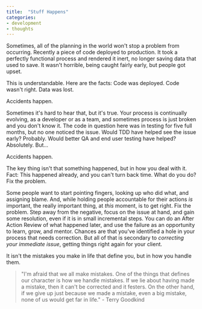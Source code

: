 ```yaml
---
title:  "Stuff Happens"
categories: 
- development 
- thoughts
---
```

Sometimes, all of the planning in the world won't stop a problem from occurring. Recently a piece of code deployed to production. It took a perfectly functional process and rendered it inert, no longer saving data that used to save. It wasn't horrible, being caught fairly early, but people got upset.

This is understandable. Here are the facts: Code was deployed. Code wasn't right. Data was lost.

Accidents happen.

Sometimes it's hard to hear that, but it's true. Your process is continually evolving, as a developer or as a team, and sometimes process is just broken and you don't know it. The code in question here was in testing for five full months, but no one noticed the issue. Would TDD have helped see the issue early? Probably. Would better QA and end user testing have helped? Absolutely. But...

Accidents happen.

The key thing isn't that something happened, but in how you deal with it. Fact: This happened already, and you can't turn back time. What do you do? Fix the problem.

Some people want to start pointing fingers, looking up who did what, and assigning blame. And, while holding people accountable for their actions *is* important, the really important thing, at *this* moment, is to get right. Fix the problem. Step away from the negative, focus on the issue at hand, and gain some resolution, even if it is in small incremental steps. You can do an After Action Review of what happened later, and use the failure as an opportunity to learn, grow, and mentor. Chances are that you've identified a hole in your process that needs correction. But all of that is secondary to *correcting your immediate issue*, getting things right again for your client.

It isn't the mistakes you make in life that define you, but in how you handle them.

<blockquote>
"I'm afraid that we all make mistakes. One of the things that defines our character is how we handle mistakes. If we lie about having made a mistake, then it can't be corrected and it festers. On the other hand, if we give up just because we made a mistake, even a big mistake, none of us would get far in life." - Terry Goodkind
</blockquote>